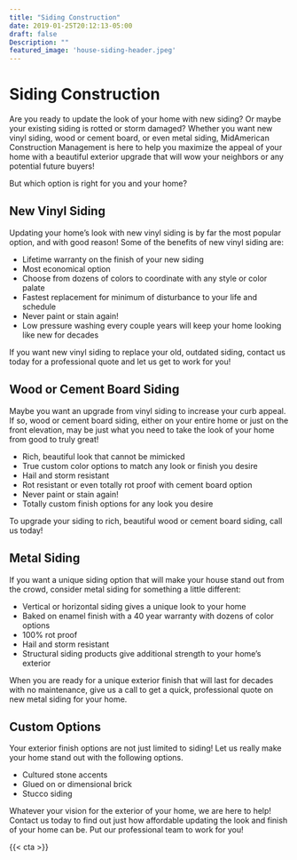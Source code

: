 ```yaml
---
title: "Siding Construction"
date: 2019-01-25T20:12:13-05:00
draft: false
Description: ""
featured_image: 'house-siding-header.jpeg'
---
```

<amp-img class="" src="/house-siding-header.jpeg" width="1920" height="700" alt="Best House Siding Solutions Fort Wayne" title="House Siding Solutions by Mid American Construction Management" layout="responsive">
</amp-img>
<h1 class="h2 col-10 mx4 pb3 pt3">Siding Construction</h1>
<!-- <amp-youtube width="480"
  height="270"
  layout="responsive"
  data-param-modestbranding="1"
  data-param-rel="1"
  data-videoid="lMSUD8CQJI0">
</amp-youtube> -->
<p class="col-10 mx3 pb1 pt1">Are you ready to update the look of your home with new siding? Or maybe your existing siding is rotted or storm damaged? Whether you want new vinyl siding, wood or cement board, or even metal siding, MidAmerican Construction Management is here to help you maximize the appeal of your home with a beautiful exterior upgrade that will wow your neighbors or any potential future buyers!</p>
<p class="col-10 mx3 pb1 pt1">But which option is right for you and your home?</p>
<h2 class="h3 col-10 mx4 pb3 pt3">New Vinyl Siding</h2>
<p class="col-10 mx3 pb1 pt1">Updating your home’s look with new vinyl siding is by far the most popular option, and with good reason! Some of the benefits of new vinyl siding are:</p>
<ul>
	<li>Lifetime warranty on the finish of your new siding</li>
	<li>Most economical option</li>
	<li>Choose from dozens of colors to coordinate with any style or color palate</li>
	<li>Fastest replacement for minimum of disturbance to your life and schedule</li>
	<li>Never paint or stain again!</li>
	<li>Low pressure washing every couple years will keep your home looking like new for decades</li>
</ul>
<p class="col-10 mx3 pb1 pt1">If you want new vinyl siding to replace your old, outdated siding, contact us today for a professional quote and let us get to work for you!</p>
<h2 class="h3 col-10 mx4 pb3 pt3">Wood or Cement Board Siding</h2>
<p class="col-10 mx3 pb1 pt1">Maybe you want an upgrade from vinyl siding to increase your curb appeal. If so, wood or cement board siding, either on your entire home or just on the front elevation, may be just what you need to take the look of your home from good to truly great!</p>
<ul>
	<li>Rich, beautiful look that cannot be mimicked</li>
	<li>True custom color options to match any look or finish you desire</li>
	<li>Hail and storm resistant</li>
	<li>Rot resistant or even totally rot proof with cement board option</li>
	<li>Never paint or stain again!</li>
	<li>Totally custom finish options for any look you desire</li>
</ul>
<p class="col-10 mx3 pb1 pt1">To upgrade your siding to rich, beautiful wood or cement board siding, call us today!</p>
<h2 class="h3 col-10 mx4 pb3 pt3">Metal Siding</h2>
<p class="col-10 mx3 pb1 pt1">If you want a unique siding option that will make your house stand out from the crowd, consider metal siding for something a little different:</p>
<ul>
	<li>Vertical or horizontal siding gives a unique look to your home</li>
	<li>Baked on enamel finish with a 40 year warranty with dozens of color options</li>
	<li>100% rot proof</li>
	<li>Hail and storm resistant</li>
	<li>Structural siding products give additional strength to your home’s exterior</li>
</ul>
<p class="col-10 mx3 pb1 pt1">When you are ready for a unique exterior finish that will last for decades with no maintenance, give us a call to get a quick, professional quote on new metal siding for your home.</p>
<h2 class="h3 col-10 mx4 pb3 pt3">Custom Options</h2>
<p class="col-10 mx3 pb1 pt1">Your exterior finish options are not just limited to siding! Let us really make your home stand out with the following options.</p>
<ul>
	<li>Cultured stone accents</li>
	<li>Glued on or dimensional brick</li>
	<li>Stucco siding</li>
</ul>
<p class="col-10 mx3 pb1 pt1">Whatever your vision for the exterior of your home, we are here to help! Contact us today to find out just how affordable updating the look and finish of your home can be. Put our professional team to work for you!</p>
{{< cta >}}

